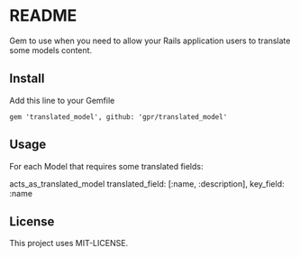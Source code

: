 # README

Gem to use when you need to allow your Rails application users to translate some models content.

## Install

Add this line to your Gemfile

    gem 'translated_model', github: 'gpr/translated_model'

## Usage

For each Model that requires some translated fields:

   acts_as_translated_model translated_field: [:name, :description], key_field: :name

## License

This project uses MIT-LICENSE.